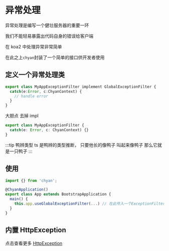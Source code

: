 # 异常处理

异常处理是编写一个健壮服务器的重要一环

我们不能轻易暴露出代码自身的错误给客户端

在 koa2 中处理异常非常简单

在此之上`chyan`封装了一个简单的接口供开发者使用

## 定义一个异常处理类

```ts
export class MyAppExceptionFilter implement GlobalExceptionFilter {
  catch(e:Error, c:ChyanContext) {
    // handle error
  }
}
```

大胆点 去掉 impl

```ts
export class MyAppExceptionFilter {
  catch(e: Error, c: ChyanContext) {}
}
```

:::tip 鸭辨类型
ts 是鸭辨的类型推断， 只要他长的像鸭子 叫起来像鸭子 那么它就是一只鸭子
:::

## 使用

```ts
import {} from 'chyan';

@ChyanApplication()
export class App extends BootstrapApplication {
  main() {
    this.app.useGlobalExceptionFilter(...) // 在此传入一个ExceptionFilter
  }
}
```

## 内置 HttpException

点击查看更多 [HttpException](/overview/api/#HttpException)
